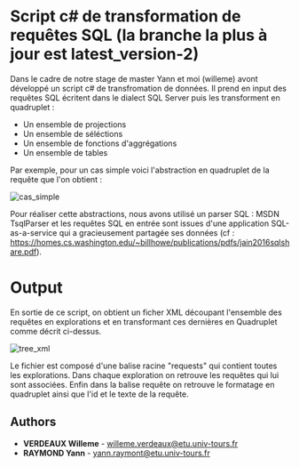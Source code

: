 # Script c# de transformation de requêtes SQL (la branche la plus à jour est latest_version-2)

Dans le cadre de notre stage de master Yann et moi (willeme) avont développé un script c# de transfromation de données. Il prend en input des requêtes SQL écritent dans le dialect SQL Server puis les transforment en quadruplet : 
 - Un ensemble de projections
 - Un ensemble de séléctions
 - Un ensemble de fonctions d'aggrégations
 - Un ensemble de tables

Par exemple, pour un cas simple voici l'abstraction en quadruplet de la requête que l'on obtient : 

![cas_simple](https://user-images.githubusercontent.com/15943103/44573805-eb01fe00-a787-11e8-90f3-04e222be47ff.png)

Pour réaliser cette abstractions, nous avons utilisé un parser SQL : MSDN TsqlParser et les requêtes SQL en entrée sont issues d'une application SQL-as-a-service qui a gracieusement partagée ses données (cf : https://homes.cs.washington.edu/~billhowe/publications/pdfs/jain2016sqlshare.pdf).


# Output

En sortie de ce script, on obtient un ficher XML découpant l'ensemble des requêtes en explorations et en transformant ces dernières en Quadruplet comme décrit ci-dessus.


![tree_xml](https://user-images.githubusercontent.com/15943103/44581734-32e04f80-a79f-11e8-82f6-e1ff3587da6e.png)

Le fichier est composé d'une balise racine "requests" qui contient toutes les explorations. Dans chaque exploration on retrouve les requêtes qui lui sont associées. Enfin dans la balise requête on retrouve le formatage en quadruplet ainsi que l'id et le texte de la requête.  

## Authors

* **VERDEAUX Willeme** - willeme.verdeaux@etu.univ-tours.fr
* **RAYMOND Yann** - yann.raymont@etu.univ-tours.fr
